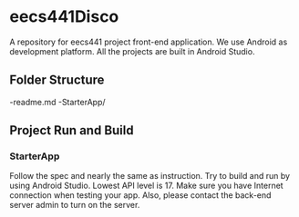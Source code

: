 # eecs441Disco

A repository for eecs441 project front-end application. We use Android as development platform. All the projects are built in Android Studio. 

## Folder Structure
-readme.md
-StarterApp/

## Project Run and Build
### StarterApp
Follow the spec and nearly the same as instruction. Try to build and run by using Android Studio. Lowest API level is 17. Make sure you have Internet connection when testing your app. Also, please contact the back-end server admin to turn on the server.
